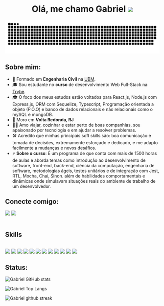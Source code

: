 <h1 align="center">Olá, me chamo Gabriel <img src="https://media.giphy.com/media/hvRJCLFzcasrR4ia7z/giphy.gif" width="32"></h1>

<div align="center">
  <a href="https://github.com/Gabrielja2">
  <img  src="https://github.com/1999AZZAR/1999AZZAR/blob/main/resources/img/grid-snake.svg"
       alt="snake" /></a>
</div>


## Sobre mim:

- 🏢 Formado em **Engenharia Civil** na [UBM](https://www.ubm.br/).
- 🎓 Sou estudante no **curso** de desenvolvimento Web Full-Stack na [Trybe](https://www.betrybe.com/).
- 🎓 O foco dos meus estudos estão voltados para React.js, Node.js com Express.js, ORM com Sequelize, Typescript, Programação orientada a objeto (P.O.O) e banco de dados relacionais e não relacionais como o mySQL e mongoDB.
- 🏡 Moro em **Volta Redonda, RJ**
- 🧑‍💻 Amo viajar, cozinhar e estar perto de boas companhias, sou apaixonado por tecnologia e em ajudar a resolver problemas.
- 🛠️ Acredito que minhas principais soft skills são: boa comunicação e tomada de decisões, extremamente esforçado e dedicado, e me adapto facilmente a mudanças e novos desáfios. 
- ⚡ **Sobre o curso**: É um programa de que conta com mais de 1500 horas de aulas e aborda temas como introdução ao desenvolvimento de software, front-end, back-end, ciência da computação, engenharia de software, metodologias ágeis, testes unitários e de integração com Jest, RTL, Mocha, Chai, Sinon. além de habilidades comportamentais e dinâmicas onde simulavam situações reais do ambiente de trabalho de um desenvolvedor. 


## Conecte comigo:

<div>      
  <a href="https://www.linkedin.com/in/gabriel-pereira-antunes" target="_blank"><img src="https://img.icons8.com/fluency/48/000000/linkedin.png"            target="_blank"></a>  
  <a href="mailto:gabrielja2antunes@gmail.com"><img src="https://img.icons8.com/fluency/48/000000/apple-mail.png" target="_blank"></a>     
<div>
<br/>
   
 
## Skills
   
<div style="display: inline-block"><br/>
   <img width="15%" src="https://www.vectorlogo.zone/logos/javascript/javascript-ar21.svg">
   <img width="15%" src="https://www.vectorlogo.zone/logos/typescriptlang/typescriptlang-ar21.svg">
   <img width="12%" src="https://www.vectorlogo.zone/logos/reactjs/reactjs-ar21.svg">
   <img width="12%" src="https://www.vectorlogo.zone/logos/mysql/mysql-ar21.svg">
   <img width="15%" src="https://www.vectorlogo.zone/logos/mongodb/mongodb-ar21.svg">
   <img width="15%" src="https://www.vectorlogo.zone/logos/docker/docker-ar21.svg">  
   <img width="12%" src="https://www.vectorlogo.zone/logos/nodejs/nodejs-ar21.svg">
   <img width="12%" src="https://www.vectorlogo.zone/logos/expressjs/expressjs-ar21.svg">
   <img width="15%" src="https://www.vectorlogo.zone/logos/npmjs/npmjs-ar21.svg">
   <img width="12%" src="https://www.vectorlogo.zone/logos/jestjsio/jestjsio-ar21.svg">
   <img width="12%" src="https://www.vectorlogo.zone/logos/mochajs/mochajs-ar21.svg">
   <img width="12%" src="https://www.vectorlogo.zone/logos/chaijs/chaijs-ar21.svg">
<div>
 

 ## Status:
   
![Gabriel GitHub stats](https://github-readme-stats.vercel.app/api?username=Gabrielja2&theme=blue-green)
   
![Gabriel Top Langs](https://github-readme-stats.vercel.app/api/top-langs/?username=Gabrielja2&theme=blue-green)
   
![Gabriel github streak](https://github-readme-streak-stats.herokuapp.com/?user=Gabrielja2&theme=blue-green)
